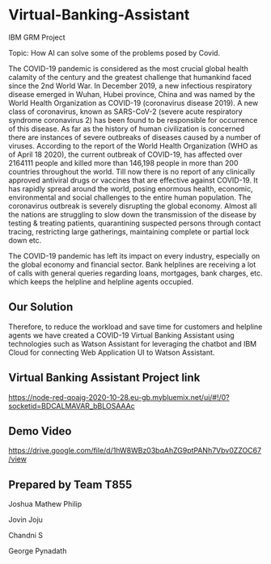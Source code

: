 # Virtual-Banking-Assistant
IBM GRM Project

Topic: How AI can solve some of the problems posed by Covid.


The COVID-19 pandemic is considered as the most crucial global health calamity of the century and the greatest challenge that humankind faced since the 2nd World War. In December 2019, a new infectious respiratory disease emerged in Wuhan, Hubei province, China and was named by the World Health Organization as COVID-19 (coronavirus disease 2019). A new class of coronavirus, known as SARS-CoV-2 (severe acute respiratory syndrome coronavirus 2) has been found to be responsible for occurrence of this disease. As far as the history of human civilization is concerned there are instances of severe outbreaks of diseases caused by a number of viruses. According to the report of the World Health Organization (WHO as of April 18 2020), the current outbreak of COVID-19, has affected over 2164111 people and killed more than 146,198 people in more than 200 countries throughout the world. Till now there is no report of any clinically approved antiviral drugs or vaccines that are effective against COVID-19. It has rapidly spread around the world, posing enormous health, economic, environmental and social challenges to the entire human population. The coronavirus outbreak is severely disrupting the global economy. Almost all the nations are struggling to slow down the transmission of the disease by testing & treating patients, quarantining suspected persons through contact tracing, restricting large gatherings, maintaining complete or partial lock down etc.

The COVID-19 pandemic has left its impact on every industry, especially on the global economy and financial sector. Bank helplines are receiving a lot of calls with general queries regarding loans, mortgages, bank charges, etc. which keeps the helpline and helpline agents occupied. 

## Our Solution
Therefore, to reduce the workload and save time for customers and helpline agents we have created a COVID-19 Virtual Banking Assistant using technologies such as Watson Assistant for leveraging the chatbot and IBM Cloud for connecting Web Application UI to Watson Assistant.

## Virtual Banking Assistant Project link
https://node-red-qoajg-2020-10-28.eu-gb.mybluemix.net/ui/#!/0?socketid=BDCALMAVAR_bBLOSAAAc

## Demo Video
https://drive.google.com/file/d/1hW8WBz03bqAhZG9ptPANh7Vbv0ZZOC67/view

## Prepared by Team T855
Joshua Mathew Philip

Jovin Joju

Chandni S

George Pynadath
